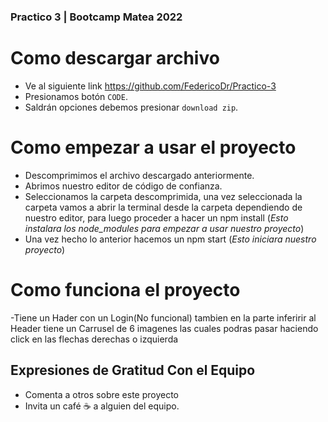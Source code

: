 ### Practico 3 | Bootcamp Matea 2022

# Como descargar archivo

- Ve al siguiente link https://github.com/FedericoDr/Practico-3
- Presionamos botón `CODE`.
- Saldrán opciones debemos presionar `download zip`.

# Como empezar a usar el proyecto

- Descomprimimos el archivo descargado anteriormente.
- Abrimos nuestro editor de código de confianza.
- Seleccionamos la carpeta descomprimida, una vez seleccionada la carpeta
vamos a abrir la terminal desde la carpeta dependiendo de nuestro editor,
para luego proceder a hacer un npm install
(*Esto instalara los node_modules para empezar a usar nuestro proyecto*)
- Una vez hecho lo anterior hacemos un npm start (*Esto iniciara nuestro proyecto*)

# Como funciona el proyecto
-Tiene un Hader con un Login(No funcional) tambien en la parte inferirir al Header tiene un Carrusel de 6 imagenes las cuales podras pasar haciendo click en las flechas derechas o izquierda

## Expresiones de Gratitud Con el Equipo
- Comenta a otros sobre este proyecto 
- Invita un café ☕ a alguien del equipo.
